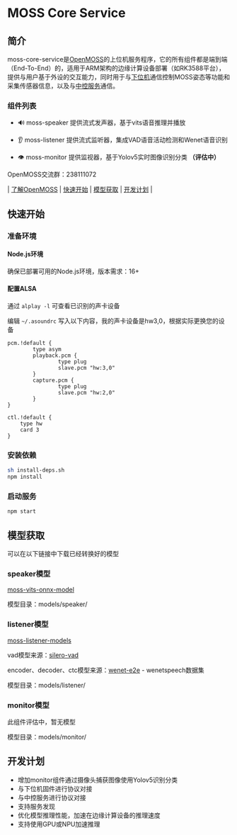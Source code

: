 # MOSS Core Service

## 简介

moss-core-service是[OpenMOSS](https://github.com/open-moss)的上位机服务程序，它的所有组件都是端到端（End-To-End）的，适用于ARM架构的边缘计算设备部署（如RK3588平台），提供与用户基于外设的交互能力，同时用于与[下位机](https://github.com/open-moss/moss-controller-fireware)通信控制MOSS姿态等功能和采集传感器信息，以及与[中控服务](https://github.com/open-moss/moss-central-service)通信。

### 组件列表

- 🔊 moss-speaker 提供流式发声器，基于vits语音推理并播放

- 👂️ moss-listener 提供流式监听器，集成VAD语音活动检测和Wenet语音识别

- 👁️ moss-monitor 提供监视器，基于Yolov5实时图像识别分类 **（评估中）**

OpenMOSS交流群：238111072

| [了解OpenMOSS](https://github.com/open-moss) | [快速开始](#快速开始) | [模型获取](#模型获取) | [开发计划](#开发计划) |

## 快速开始

### 准备环境

#### Node.js环境

确保已部署可用的Node.js环境，版本需求：16+

#### 配置ALSA

通过 ```alplay -l``` 可查看已识别的声卡设备

编辑 ```~/.asoundrc``` 写入以下内容，我的声卡设备是hw3,0，根据实际更换您的设备
```
pcm.!default {
        type asym
        playback.pcm {
                type plug
                slave.pcm "hw:3,0"
        }
        capture.pcm {
                type plug
                slave.pcm "hw:2,0"
        }
}

ctl.!default {
    type hw
    card 3
}
```

### 安装依赖

``` sh
sh install-deps.sh
npm install
```

### 启动服务

``` sh
npm start
```

## 模型获取

可以在以下链接中下载已经转换好的模型

### speaker模型

[moss-vits-onnx-model](https://huggingface.co/OpenMOSS/moss-vits-onnx-model) 

模型目录：models/speaker/

### listener模型

[moss-listener-models](https://huggingface.co/OpenMOSS/moss-listener-models)

vad模型来源：[silero-vad](https://github.com/snakers4/silero-vad)

encoder、decoder、ctc模型来源：[wenet-e2e](https://github.com/wenet-e2e/wenet) - wenetspeech数据集

模型目录：models/listener/

### monitor模型

此组件评估中，暂无模型

模型目录：models/monitor/

## 开发计划

- 增加monitor组件通过摄像头捕获图像使用Yolov5识别分类
- 与下位机固件进行协议对接
- 与中控服务进行协议对接
- 支持服务发现
- 优化模型推理性能，加速在边缘计算设备的推理速度
- 支持使用GPU或NPU加速推理
